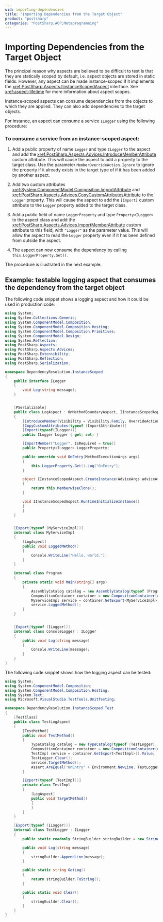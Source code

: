 ```yaml
---
uid: importing-dependencies
title: "Importing Dependencies from the Target Object"
product: "postsharp"
categories: "PostSharp;AOP;Metaprogramming"
---
```

# Importing Dependencies from the Target Object

The principal reason why aspects are believed to be difficult to test is that they are statically scoped by default, i.e. aspect objects are stored in static fields. However, any aspect can be made instance-scoped if it implements the <xref:PostSharp.Aspects.IInstanceScopedAspect> interface. See <xref:aspect-lifetime> for more information about aspect scopes. 

Instance-scoped aspects can consume dependencies from the objects to which they are applied. They can also add dependencies to the target objects.

For instance, an aspect can consume a service `ILogger` using the following procedure: 


### To consume a service from an instance-scoped aspect:

1. Add a public property of name `Logger` and type `ILogger` to the aspect and add the <xref:PostSharp.Aspects.Advices.IntroduceMemberAttribute> custom attribute. This will cause the aspect to add a property to the target class. Use the parameter `MemberOverrideAction.Ignore` to ignore the property if it already exists in the target type of if it has been added by another aspect. 


2. Add two custom attributes <xref:System.ComponentModel.Composition.ImportAttribute> and <xref:PostSharp.Aspects.Advices.CopyCustomAttributesAttribute> to the `Logger` property. This will cause the aspect to add the `[Import]` custom attribute to the `Logger` property added to the target class. 


3. Add a public field of name `LoggerProperty` and type `Property<ILogger>` to the aspect class and add the <xref:PostSharp.Aspects.Advices.ImportMemberAttribute> custom attribute to this field, with `"Logger"` as the parameter value. This will allow the aspect to read the `Logger` property even if it has been defined from outside the aspect. 


4. The aspect can now consume the dependency by calling `this.LoggerProperty.Get()`. 


The procedure is illustrated in the next example.


## Example: testable logging aspect that consumes the dependency from the target object

The following code snippet shows a logging aspect and how it could be used in production code:

```csharp
using System;
using System.Collections.Generic;
using System.ComponentModel.Composition;
using System.ComponentModel.Composition.Hosting;
using System.ComponentModel.Composition.Primitives;
using System.ComponentModel.Design;
using System.Reflection;
using PostSharp.Aspects;
using PostSharp.Aspects.Advices;
using PostSharp.Extensibility;
using PostSharp.Reflection;
using PostSharp.Serialization;

namespace DependencyResolution.InstanceScoped
{
    public interface ILogger
    {
        void Log(string message);
    }


    [PSerializable]
    public class LogAspect : OnMethodBoundaryAspect, IInstanceScopedAspect
    {
        [IntroduceMember(Visibility = Visibility.Family, OverrideAction = MemberOverrideAction.Ignore)]
        [CopyCustomAttributes(typeof (ImportAttribute))]
        [Import(typeof(ILogger))]
        public ILogger Logger { get; set; }

        [ImportMember("Logger", IsRequired = true)] 
        public Property<ILogger> LoggerProperty;

        public override void OnEntry(MethodExecutionArgs args)
        {
            this.LoggerProperty.Get().Log("OnEntry");
        }

        object IInstanceScopedAspect.CreateInstance(AdviceArgs adviceArgs)
        {
            return this.MemberwiseClone();
        }

        void IInstanceScopedAspect.RuntimeInitializeInstance()
        {
        }
    }


    [Export(typeof (MyServiceImpl))]
    internal class MyServiceImpl
    {
        [LogAspect]
        public void LoggedMethod()
        {
            Console.WriteLine("Hello, world.");
        }
    }

    internal class Program
    {
        private static void Main(string[] args)
        {
            AssemblyCatalog catalog = new AssemblyCatalog(typeof (Program).Assembly);
            CompositionContainer container = new CompositionContainer(catalog);
            MyServiceImpl service = container.GetExport<MyServiceImpl>().Value;
            service.LoggedMethod();
        }
    }


    [Export(typeof (ILogger))]
    internal class ConsoleLogger : ILogger
    {
        public void Log(string message)
        {
            Console.WriteLine(message);
        }
    }
}
```

The following code snippet shows how the logging aspect can be tested:

```csharp
using System;
using System.ComponentModel.Composition;
using System.ComponentModel.Composition.Hosting;
using System.Text;
using Microsoft.VisualStudio.TestTools.UnitTesting;

namespace DependencyResolution.InstanceScoped.Test
{
    [TestClass]
    public class TestLogAspect
    {
        [TestMethod]
        public void TestMethod()
        {
            TypeCatalog catalog = new TypeCatalog(typeof (TestLogger), typeof (TestImpl));
            CompositionContainer container = new CompositionContainer(catalog);
            TestImpl service = container.GetExport<TestImpl>().Value;
            TestLogger.Clear();
            service.TargetMethod();
            Assert.AreEqual("OnEntry" + Environment.NewLine, TestLogger.GetLog());
        }

        [Export(typeof (TestImpl))]
        private class TestImpl
        {
            [LogAspect]
            public void TargetMethod()
            {
            }
        }
    }

    [Export(typeof (ILogger))]
    internal class TestLogger : ILogger
    {
        public static readonly StringBuilder stringBuilder = new StringBuilder();

        public void Log(string message)
        {
            stringBuilder.AppendLine(message);
        }

        public static string GetLog()
        {
            return stringBuilder.ToString();
        }

        public static void Clear()
        {
            stringBuilder.Clear();
        }
    }
}
```

